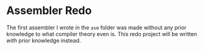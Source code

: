 # Assembler Redo
The first assembler I wrote in the `asm` folder was made without any prior knowledge to what compiler theory even is.
This redo project will be written _with_ prior knowledge instead.
